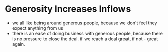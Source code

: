 # Generosity Increases Inflows

* we all like being around generous people, because we don't feel they expect anything from us
* there is an ease of doing business with generous people, because there is no pressure to close the deal. if we reach a deal great, if not - great again.

